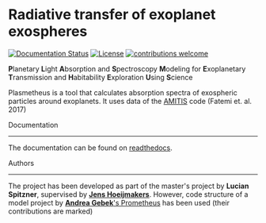 Radiative transfer of exoplanet exospheres
==========================================

[![Documentation Status](https://readthedocs.org/projects/plasmetheus/badge/?version=latest)](http://plasmetheus.readthedocs.io/en/latest/?badge=latest)
[![License](https://img.shields.io/badge/License-BSD_3--Clause-blue.svg)](https://opensource.org/licenses/BSD-3-Clause) 
[![contributions welcome](https://img.shields.io/badge/contributions-welcome-brightgreen.svg?style=flat)](https://github.com/dwyl/esta/issues)

**P**lanetary **L**ight **A**bsorption and **S**pectroscopy **M**odeling for **E**xoplanetary **T**ransmission and **H**abitability **E**xploration **U**sing **S**cience

Plasmetheus is a tool that calculates absorption spectra of exospheric particles around exoplanets. It uses data of the [AMITIS](https://ui.adsabs.harvard.edu/abs/2017JPhCS.837a2017F/abstract) code (Fatemi et. al. 2017)


Documentation

-------------

The documentation can be found on [readthedocs](https://plasmetheus.readthedocs.io/en/latest/).



Authors

-------

The project has been developed as part of the master's project by **Lucian Spitzner**, supervised by [**Jens Hoeijmakers**](https://github.com/Hoeijmakers). However, code structure of a model project by [**Andrea Gebek**'s Prometheus](https://github.com/andreagebek/Prometheus) has been used (their contributions are marked)